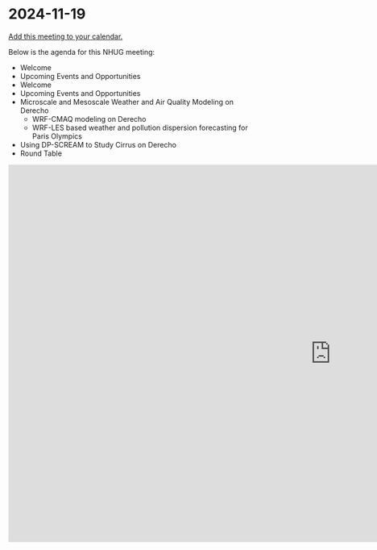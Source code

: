 # 2024-11-19

[Add this meeting to your calendar.](https://calendar.google.com/calendar/event?action=TEMPLATE&tmeid=MW0waDZsYXRyZTNuOGpvNjdmOXVsczN1ODJfMjAyNDA5MTdUMTkwMDAwWiBjX2RjMGMwZGU5ZmYxNTk2OWQ5Y2Y0ODQ4ODkyMTI0NDkyNzQ2ZDM0MzYxNDEzYWZhNzNkNTQ0YzAwMzhiZWIyZTZAZw&tmsrc=c_dc0c0de9ff15969d9cf4848892124492746d34361413afa73d544c0038beb2e6%40group.calendar.google.com)

Below is the agenda for this NHUG meeting:

* Welcome
* Upcoming Events and Opportunities
* Welcome
* Upcoming Events and Opportunities
* Microscale and Mesoscale Weather and Air Quality Modeling on Derecho 
    * WRF-CMAQ modeling on Derecho 
    * WRF-LES based weather and pollution dispersion forecasting for Paris Olympics
* Using DP-SCREAM to Study Cirrus on Derecho
* Round Table



<iframe src="https://docs.google.com/presentation/d/e/2PACX-1vRQjMikLM1KZfA0J4ohhTj3yIWr8oF_Vznl4aOYGUkHeFO2undnWYACalGxg5zfhkGZC0ChZIDnFIva/embed?start=false&loop=false&delayms=3000" frameborder="0" width="1280" height="749" allowfullscreen="true" mozallowfullscreen="true" webkitallowfullscreen="true"></iframe>
